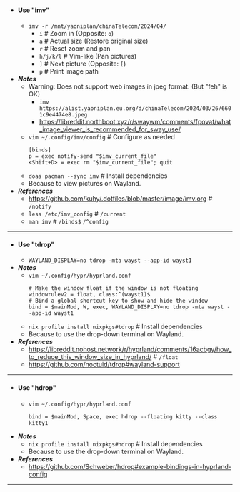 - #### Use "imv"
    - `imv -r /mnt/yaoniplan/chinaTelecom/2024/04/`
        - `i` # Zoom in (Opposite: `o`)
        - `a` # Actual size (Restore original size)
        - `r` # Reset zoom and pan
        - `h/j/k/l` # Vim-like (Pan pictures)
        - `]` # Next picture (Opposite: `[`)
        - `p` # Print image path
- ***Notes***
    - Warning: Does not support web images in jpeg format. (But "feh" is OK)
        - `imv https://alist.yaoniplan.eu.org/d/chinaTelecom/2024/03/26/6601c9e4474e8.jpeg`
        - https://libreddit.northboot.xyz/r/swaywm/comments/fpovat/what_image_viewer_is_recommended_for_sway_use/
    - `vim ~/.config/imv/config` # Configure as needed
      ```
      [binds]
      p = exec notify-send "$imv_current_file"
      <Shift+D> = exec rm "$imv_current_file"; quit
      ```
    - `doas pacman --sync imv` # Install dependencies
    - Because to view pictures on Wayland.
- ***References***
    - https://github.com/kuhy/.dotfiles/blob/master/image/imv.org # `/notify`
    - `less /etc/imv_config` # `/current`
    - `man imv` # `/binds$` `/^config`
- ---
- #### Use "tdrop"
    - `WAYLAND_DISPLAY=no tdrop -mta wayst --app-id wayst1`
- ***Notes***
    - `vim ~/.config/hypr/hyprland.conf`
      ```
      # Make the window float if the window is not floating
      windowrulev2 = float, class:^(wayst1)$
      # Bind a global shortcut key to show and hide the window
      bind = $mainMod, W, exec, WAYLAND_DISPLAY=no tdrop -mta wayst --app-id wayst1
      ```
    - `nix profile install nixpkgs#tdrop` # Install dependencies
    - Because to use the drop-down terminal on Wayland.
- ***References***
    - https://libreddit.nohost.network/r/hyprland/comments/16acbgy/how_to_reduce_this_window_size_in_hyprland/ # `/float`
    - https://github.com/noctuid/tdrop#wayland-support
- ---
- #### Use "hdrop"
    - `vim ~/.config/hypr/hyprland.conf`
      ```
      bind = $mainMod, Space, exec hdrop --floating kitty --class kitty1
      ```
- ***Notes***
    - `nix profile install nixpkgs#hdrop` # Install dependencies
    - Because to use the drop-down terminal on Wayland.
- ***References***
    - https://github.com/Schweber/hdrop#example-bindings-in-hyprland-config
- ---
